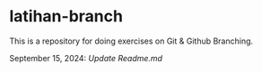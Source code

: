 # latihan-branch
This is a repository for doing exercises on Git &amp; Github Branching.
  
September 15, 2024:
*Update Readme.md*
